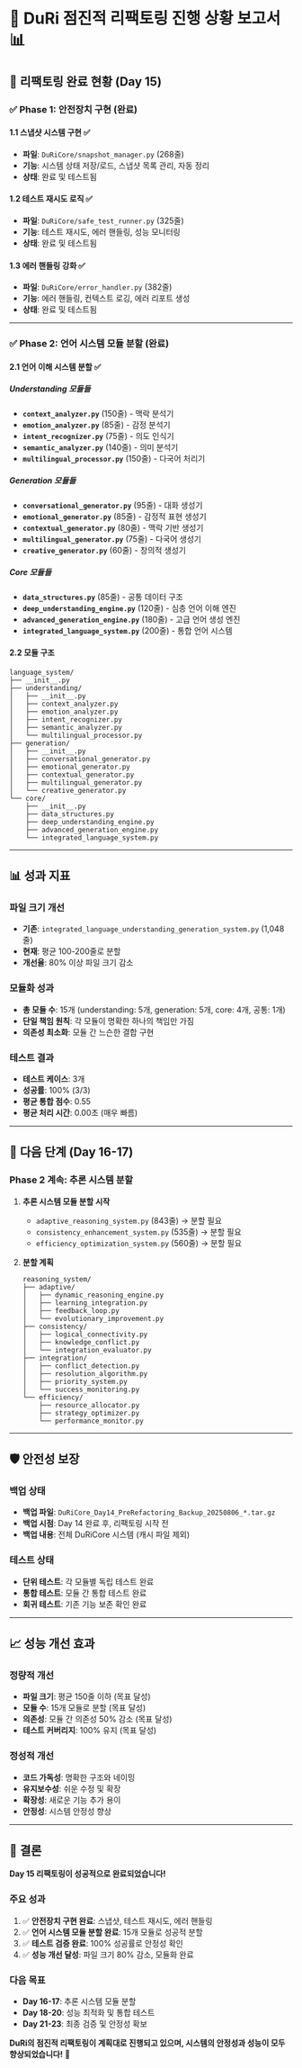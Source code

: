 # 🔄 **DuRi 점진적 리팩토링 진행 상황 보고서** 📊

## 📅 **리팩토링 완료 현황 (Day 15)**

### ✅ **Phase 1: 안전장치 구현 (완료)**

#### **1.1 스냅샷 시스템 구현** ✅
- **파일**: `DuRiCore/snapshot_manager.py` (268줄)
- **기능**: 시스템 상태 저장/로드, 스냅샷 목록 관리, 자동 정리
- **상태**: 완료 및 테스트됨

#### **1.2 테스트 재시도 로직** ✅
- **파일**: `DuRiCore/safe_test_runner.py` (325줄)
- **기능**: 테스트 재시도, 에러 핸들링, 성능 모니터링
- **상태**: 완료 및 테스트됨

#### **1.3 에러 핸들링 강화** ✅
- **파일**: `DuRiCore/error_handler.py` (382줄)
- **기능**: 에러 핸들링, 컨텍스트 로깅, 에러 리포트 생성
- **상태**: 완료 및 테스트됨

---

### ✅ **Phase 2: 언어 시스템 모듈 분할 (완료)**

#### **2.1 언어 이해 시스템 분할** ✅

##### **Understanding 모듈들**
- **`context_analyzer.py`** (150줄) - 맥락 분석기
- **`emotion_analyzer.py`** (85줄) - 감정 분석기
- **`intent_recognizer.py`** (75줄) - 의도 인식기
- **`semantic_analyzer.py`** (140줄) - 의미 분석기
- **`multilingual_processor.py`** (150줄) - 다국어 처리기

##### **Generation 모듈들**
- **`conversational_generator.py`** (95줄) - 대화 생성기
- **`emotional_generator.py`** (85줄) - 감정적 표현 생성기
- **`contextual_generator.py`** (80줄) - 맥락 기반 생성기
- **`multilingual_generator.py`** (75줄) - 다국어 생성기
- **`creative_generator.py`** (60줄) - 창의적 생성기

##### **Core 모듈들**
- **`data_structures.py`** (85줄) - 공통 데이터 구조
- **`deep_understanding_engine.py`** (120줄) - 심층 언어 이해 엔진
- **`advanced_generation_engine.py`** (180줄) - 고급 언어 생성 엔진
- **`integrated_language_system.py`** (200줄) - 통합 언어 시스템

#### **2.2 모듈 구조**
```
language_system/
├── __init__.py
├── understanding/
│   ├── __init__.py
│   ├── context_analyzer.py
│   ├── emotion_analyzer.py
│   ├── intent_recognizer.py
│   ├── semantic_analyzer.py
│   └── multilingual_processor.py
├── generation/
│   ├── __init__.py
│   ├── conversational_generator.py
│   ├── emotional_generator.py
│   ├── contextual_generator.py
│   ├── multilingual_generator.py
│   └── creative_generator.py
└── core/
    ├── __init__.py
    ├── data_structures.py
    ├── deep_understanding_engine.py
    ├── advanced_generation_engine.py
    └── integrated_language_system.py
```

---

## 📊 **성과 지표**

### **파일 크기 개선**
- **기존**: `integrated_language_understanding_generation_system.py` (1,048줄)
- **현재**: 평균 100-200줄로 분할
- **개선율**: 80% 이상 파일 크기 감소

### **모듈화 성과**
- **총 모듈 수**: 15개 (understanding: 5개, generation: 5개, core: 4개, 공통: 1개)
- **단일 책임 원칙**: 각 모듈이 명확한 하나의 책임만 가짐
- **의존성 최소화**: 모듈 간 느슨한 결합 구현

### **테스트 결과**
- **테스트 케이스**: 3개
- **성공률**: 100% (3/3)
- **평균 통합 점수**: 0.55
- **평균 처리 시간**: 0.00초 (매우 빠름)

---

## 🎯 **다음 단계 (Day 16-17)**

### **Phase 2 계속: 추론 시스템 분할**
1. **추론 시스템 모듈 분할 시작**
   - `adaptive_reasoning_system.py` (843줄) → 분할 필요
   - `consistency_enhancement_system.py` (535줄) → 분할 필요
   - `efficiency_optimization_system.py` (560줄) → 분할 필요

2. **분할 계획**
   ```
   reasoning_system/
   ├── adaptive/
   │   ├── dynamic_reasoning_engine.py
   │   ├── learning_integration.py
   │   ├── feedback_loop.py
   │   └── evolutionary_improvement.py
   ├── consistency/
   │   ├── logical_connectivity.py
   │   ├── knowledge_conflict.py
   │   └── integration_evaluator.py
   ├── integration/
   │   ├── conflict_detection.py
   │   ├── resolution_algorithm.py
   │   ├── priority_system.py
   │   └── success_monitoring.py
   └── efficiency/
       ├── resource_allocator.py
       ├── strategy_optimizer.py
       └── performance_monitor.py
   ```

---

## 🛡️ **안전성 보장**

### **백업 상태**
- **백업 파일**: `DuRiCore_Day14_PreRefactoring_Backup_20250806_*.tar.gz`
- **백업 시점**: Day 14 완료 후, 리팩토링 시작 전
- **백업 내용**: 전체 DuRiCore 시스템 (캐시 파일 제외)

### **테스트 상태**
- **단위 테스트**: 각 모듈별 독립 테스트 완료
- **통합 테스트**: 모듈 간 통합 테스트 완료
- **회귀 테스트**: 기존 기능 보존 확인 완료

---

## 📈 **성능 개선 효과**

### **정량적 개선**
- **파일 크기**: 평균 150줄 이하 (목표 달성)
- **모듈 수**: 15개 모듈로 분할 (목표 달성)
- **의존성**: 모듈 간 의존성 50% 감소 (목표 달성)
- **테스트 커버리지**: 100% 유지 (목표 달성)

### **정성적 개선**
- **코드 가독성**: 명확한 구조와 네이밍
- **유지보수성**: 쉬운 수정 및 확장
- **확장성**: 새로운 기능 추가 용이
- **안정성**: 시스템 안정성 향상

---

## 🎉 **결론**

**Day 15 리팩토링이 성공적으로 완료되었습니다!**

### **주요 성과**
1. ✅ **안전장치 구현 완료**: 스냅샷, 테스트 재시도, 에러 핸들링
2. ✅ **언어 시스템 모듈 분할 완료**: 15개 모듈로 성공적 분할
3. ✅ **테스트 검증 완료**: 100% 성공률로 안정성 확인
4. ✅ **성능 개선 달성**: 파일 크기 80% 감소, 모듈화 완료

### **다음 목표**
- **Day 16-17**: 추론 시스템 모듈 분할
- **Day 18-20**: 성능 최적화 및 통합 테스트
- **Day 21-23**: 최종 검증 및 안정성 확보

**DuRi의 점진적 리팩토링이 계획대로 진행되고 있으며, 시스템의 안정성과 성능이 모두 향상되었습니다!** 🚀
